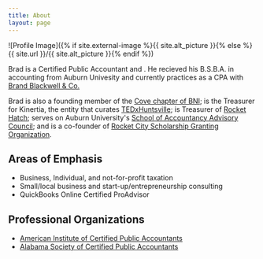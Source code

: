 ```yaml
---
title: About
layout: page
---
```

![Profile Image]({% if site.external-image %}{{ site.alt_picture }}{% else %}{{ site.url }}/{{ site.alt_picture }}{% endif %})

<p>Brad is a Certified Public Accountant and <span id="title"></span>. He recieved his B.S.B.A. in accounting from Auburn Univesity and currently practices as a CPA with <a href="https://brandblackwell.com/">Brand Blackwell & Co.</a></p>

<!-- Random title generator -->
<script src="/assets/js/title_gen.js" type="text/javascript"></script>

<p>Brad is also a founding member of the <a href="http://bnialabama.com/bnicove/">Cove chapter of BNI</a>; is the Treasurer for Kinertia, the entity that curates <a href="http://tedxhuntsville.com/site/">TEDxHuntsville</a>; is Treasurer of <a href="http://www.rockethatch.org/">Rocket Hatch</a>; serves on Auburn University's <a href="http://harbert.auburn.edu/academics/departments/school-of-accountancy/">School of Accountancy Advisory Council</a>; and is a co-founder of <a href="https://rocketsgo.org/">Rocket City Scholarship Granting Organization</a>.</p>

<h2>Areas of Emphasis</h2>

<ul class="skill-list">
	<li>Business, Individual, and not-for-profit taxation</li>
	<li>Small/local business and start-up/entrepreneurship consulting</li>
	<li>QuickBooks Online Certified ProAdvisor</li>
</ul>

<h2>Professional Organizations</h2>

<ul>
	<li><a href="http://www.aicpa.org/">American Institute of Certified Public Accountants</a></li>
	<li><a href="http://www.ascpa.org/">Alabama Society of Certified Public Accountants</a></li>
</ul>
